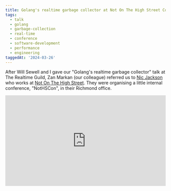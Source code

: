 ```yaml
---
title: Golang's realtime garbage collector at Not On The High Street Conference
tags:
  - talk
  - golang
  - garbage-collection
  - real-time
  - conference
  - software-development
  - performance
  - engineering
taggedAt: '2024-03-26'
---
```


After Will Sewell and I gave our "Golang's realtime garbage collector" talk at The Realtime Guild,
Zan Markan (our colleague) referred us to [Nic Jackson](https://twitter.com/sheriffjackson)
who works at [Not On The High Street](https://www.notonthehighstreet.com/).
They were organising a little internal conference, "NotHSCon", in their Richmond office.

<div>
  <div style="position:relative;padding-top:56.25%;">
    <iframe src="https://www.youtube.com/embed/nckseQJ1Nlg" frameborder="0" allowfullscreen style="position:absolute;top:0;left:0;width:100%;height:100%;"></iframe>
  </div>
</div>
